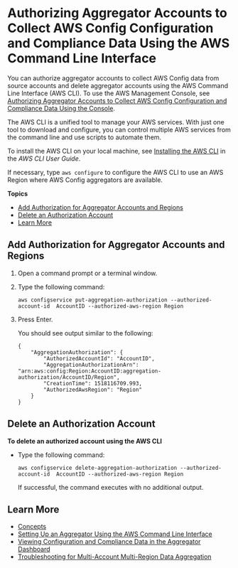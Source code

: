 # Authorizing Aggregator Accounts to Collect AWS Config Configuration and Compliance Data Using the AWS Command Line Interface<a name="authorize-aggregator-account-cli"></a>

You can authorize aggregator accounts to collect AWS Config data from source accounts and delete aggregator accounts using the AWS Command Line Interface \(AWS CLI\)\. To use the AWS Management Console, see [Authorizing Aggregator Accounts to Collect AWS Config Configuration and Compliance Data Using the Console](authorize-aggregator-account-console.md)\.

The AWS CLI is a unified tool to manage your AWS services\. With just one tool to download and configure, you can control multiple AWS services from the command line and use scripts to automate them\.

To install the AWS CLI on your local machine, see [Installing the AWS CLI](http://docs.aws.amazon.com/cli/latest/userguide/installing.html) in the *AWS CLI User Guide*\.

If necessary, type `aws configure` to configure the AWS CLI to use an AWS Region where AWS Config aggregators are available\.

**Topics**
+ [Add Authorization for Aggregator Accounts and Regions](#add-authorization-cli)
+ [Delete an Authorization Account](#delete-authorization-cli)
+ [Learn More](#learn-more-setup-console)

## Add Authorization for Aggregator Accounts and Regions<a name="add-authorization-cli"></a>

1. Open a command prompt or a terminal window\.

1. Type the following command:

   ```
   aws configservice put-aggregation-authorization --authorized-account-id  AccountID --authorized-aws-region Region
   ```

1. Press Enter\.

   You should see output similar to the following:

   ```
   {
       "AggregationAuthorization": {
           "AuthorizedAccountId": "AccountID",
           "AggregationAuthorizationArn": "arn:aws:config:Region:AccountID:aggregation-authorization/AccountID/Region",
           "CreationTime": 1518116709.993,
           "AuthorizedAwsRegion": "Region"
       }
   }
   ```

## Delete an Authorization Account<a name="delete-authorization-cli"></a>

**To delete an authorized account using the AWS CLI**
+ Type the following command:

  ```
  aws configservice delete-aggregation-authorization --authorized-account-id  AccountID --authorized-aws-region Region
  ```

  If successful, the command executes with no additional output\.

## Learn More<a name="learn-more-setup-console"></a>
+ [Concepts](config-concepts.md)
+ [Setting Up an Aggregator Using the AWS Command Line Interface](set-up-aggregator-cli.md)
+ [Viewing Configuration and Compliance Data in the Aggregator Dashboard](viewing-the-aggregate-dashboard.md)
+ [Troubleshooting for Multi\-Account Multi\-Region Data Aggregation](aggregate-data-troubleshooting.md)